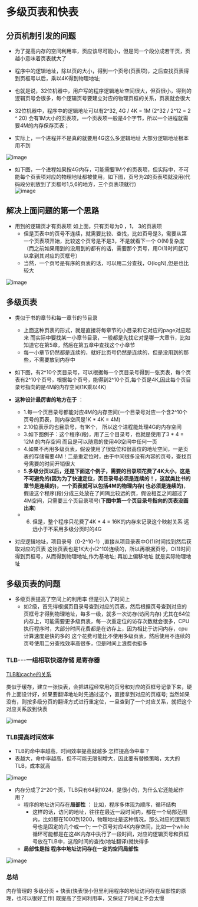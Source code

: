 

# 多级页表和快表  


## 分页机制引发的问题

* 为了提高内存的空间利用率，页应该尽可能小，但是同一个段分成若干页，页越小意味着页表就大了  

* 程序中的逻辑地址，除以页的大小，得到一个页号(页表项)，之后查找页表得到页框号以后，乘以4K得到物理地址;
* 也就是说，32位机器中，用户写的程序逻辑地址空间很大，但页很小，得到的逻辑页号会很多，每个逻辑页号要建立对应的物理页框的关系，页表就会很大
* 32位机器中，程序中的逻辑地址可以有2^32,  4G / 4K = 1M (2^32 / 2^12 = 2 ^ 20) 会有1M大小的页表项，一个页表项一般是4个字节，所以一个进程就需要4M的内存保存页表；
* 实际上，一个进程并不是真的就要用4G这么多逻辑地址  大部分逻辑地址根本用不到

![image](https://user-images.githubusercontent.com/58176267/161534958-6efb178a-80c1-4294-b6f4-38b34e365792.png)

* 如下图，一个进程如果按4G内存，可能需要1M个的页表项，但实际中，不可能每个页表项对应的物理地址都被使用，如下图，页号为2的页表项就没用(代码段分别放到了页框号1,5,6的地方，三个页表项就行)  
![image](https://user-images.githubusercontent.com/58176267/161537090-6f938ea1-a1e0-4627-b4e2-5ca10e027530.png)

## 解决上面问题的第一个思路  

* 用到的逻辑页才有页表项  如上面，只有页号为0 ，1， 3的页表项 
    * 但是页表中的页号不连续，就需要比较、查找，比如页号是3，需要从第一个页表项开始，比较这个页号是不是3，不是就看下一个 O(N)复杂度 （而之前如果用到的没用到的都有的话，需要那个页号，用O(1)时间就可以拿到其对应的页框号）  
    * 当然，一个页号是有序的页表的话，可以用二分查找，O(logN),但是也比较大  

![image](https://user-images.githubusercontent.com/58176267/161539775-881bb71d-1f73-427f-9216-ddb59c404591.png)

## 多级页表  

* 类似于书的章节和每一章节的节目录 
    * 上面这种页表的形式，就是直接将每章节的小目录和它对应的page对应起来  而实际中要找某一小章节目录，一般都是先找它对是哪一大章节，比如知道它在第5章，然后在第五章中查找这个小章节
    * 每一小章节仍然都是连续的，就好比页号仍然是连续的，但是没用到的那些，不需要放到内存中


* 如下图，有2^10个页目录号，可以根据每一个页目录号得到一张页表，每个页表有2^10个页号，根据每个页号，能得到2^10个页,每个页是4K,因此每个页目录号指向的是4M的内存空间(1K乘以4K)  

* **这种设计最厉害的地方在于** ：
    * 1.每一个页目录号都能对应4M的内存空间(一个目录号对应一个含2^10个页号的页表，则内存空间是1K * 4K = 4M)
    * 2.10位表示的也目录号，有1K个， 所以这个进程能处理4G的内存空间
    * 3.如下图例子：这个程序(段)，用了三个目录号，也就是使用了3 * 4 = 12M 的内存空间  而且是可以随意的使用4G空间中任何一页
    * 4.如果不再用多级页表，假设使用了很低位和很高位的地址空间，一是页表的存储需要4M！二是重定位时，由于中间很多没有内容的页号，查找页号需要的时间开销很大 
    * 5.**多级分页以后，还是下面这个例子，需要的目录项花费了4K大小，这是不可避免的(因为为了快速定位，页目录号必须是连续的！，这就类比书的章节是连续的)，一个页表就可以包括4M的物理内存( 也必须是连续的)**，假设这个程序(段)分成三处放在了间隔比较远的页，假设相互之间超过了4M空间，只需要三个页目录项号(**下图中第一个页目录号指向的页表没画出来**)
    * 6. 但是，整个程序只花费了4K * 4 = 16K的内存来记录这个映射关系  远远小于不采用多级分页时的4G  

* 对应逻辑地址，项目录号（0-2^10-1）,直接从项目录表中O(1)时间找到然后获取对应的页表   这张页表也是1K大小(2^10)连续的，所以再根据页号，O(1)时间得到页框号，从而得到物理地址,作为基地址; 再加上偏移地址 就是实际物理地址  

## 多级页表的问题  

* 多级页表提高了空间上的利用率 但是引入了时间上 
    * 如2级，首先得根据页目录号查到对应的页表，然后根据页号查到对应的页框号才得到物理地址，每多一级，就多一次访存(访问内存) 尤其在64位内存上，可能需要更多级页表，每一次重定位的访存次数就会很多，CPU执行程序时，大部分时间花费都是在访存上，因为相比于访问内存，cpu计算速度是快的多的   这个花费可能比不使用多级页表，然后使用不连续的页号使用二分查找效率高很多，但是时间上浪费也挺多  

### TLB---一组相联快速存储 是寄存器  

[TLB和cache的关系](https://blog.csdn.net/yusiguyuan/article/details/39373079)

类似于缓存，建立一张快表，会把进程经常用的页号和对应的页框号记录下来，硬件上面设计好，如果要翻译地址时先通过这个，直接拿到对应的页框号; 当然如果没有，则按多级分页的翻译方式进行重定位，一旦查到了一个对应关系，就把这个对应关系放到快表 

![image](https://user-images.githubusercontent.com/58176267/161551684-dbd9359e-66b7-41f6-b24d-6a476f7944cd.png)

### TLB提高时间效率  

* TLB的命中率越高，时间效率提高就越多  怎样提高命中率？
* 表越大，命中率越高，但不可能无限制增大，因此要有替换策略，太大的TLB，成本就高

![image](https://user-images.githubusercontent.com/58176267/161553965-e5710c19-58c4-4547-adf4-ea0ad0608a5c.png)

* 内存分成了2^20个页，TLB只有64到1024，是很小的，为什么它还能起作用？  
    * 程序的地址访问存在**局部性** ： 比如，程序多体现为顺序，循环结构
        * 这样的话，访问的地址，往往在最近一段时间内，都在一个局部范围内，比如都在1000到1200，物理地址是这种情况，那么对应的逻辑页号也是固定的几个或一个; 一个页号对应4K内存空间，比如一个while循环可能都是在这4K内存中执行了一段时间，对应的逻辑页号和页框号放在TLB中，这段时间的查找(地址翻译)就快得多  
    * **局部性是指 程序中地址访问存在一定的空间局部性**    

![image](https://user-images.githubusercontent.com/58176267/161554739-cb13dcfc-7fc2-4243-a794-a8b7ce5bc6af.png)

### 总结  

内存管理的
多级分页 + 快表(快表很小但里利用程序的地址访问存在局部性的原理，也可以很好工作)    既提高了空间利用率，又保证了时间上不会太慢  













